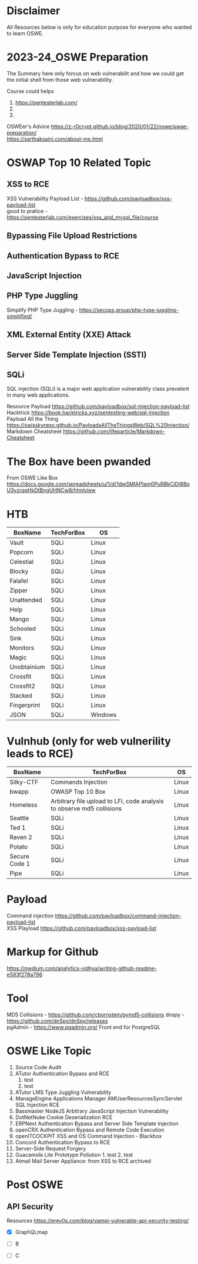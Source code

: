 # Disclaimer
All Resources below is only for education purpose for everyone who wanted to learn OSWE.

# 2023-24_OSWE Preparation
The Summary here only forcus on web vulnerabilit and how we could get the initial shell from those web vulnerability.

Course could helps 
1. https://pentesterlab.com/
2. 
3. 

OSWEer's Advice
https://z-r0crypt.github.io/blog/2020/01/22/oswe/awae-preparation/ <br>
https://sarthaksaini.com/about-me.html <br>

# OSWAP Top 10 Related Topic

## XSS to RCE
XSS Vulnerability Payload List - https://github.com/payloadbox/xss-payload-list <br>
good to pratice - https://pentesterlab.com/exercises/xss_and_mysql_file/course <br>

## Bypassing File Upload Restrictions

## Authentication Bypass to RCE

## JavaScript Injection

## PHP Type Juggling
Simplify PHP Type Juggling - https://secops.group/php-type-juggling-simplified/

## XML External Entity (XXE) Attack

## Server Side Template Injection (SSTI)

## SQLi
SQL injection (SQLi) is a major web application vulnerability class prevalent in many web applications. 

Resource
Payload https://github.com/payloadbox/sql-injection-payload-list <br>
Hacktrick https://book.hacktricks.xyz/pentesting-web/sql-injection <br>
Payload All the Thing https://swisskyrepo.github.io/PayloadsAllTheThingsWeb/SQL%20Injection/ <br>
Markdown Cheatsheet https://github.com/lifeparticle/Markdown-Cheatsheet <br>

# The Box have been pwanded 

From OSWE Like Box https://docs.google.com/spreadsheets/u/1/d/1dwSMIAPIam0PuRBkCiDI88pU3yzrqqHkDtBngUHNCw8/htmlview

# HTB
|BoxName|TechForBox|OS|
|---|---|---|
|Vault|SQLi|Linux|
|Popcorn|SQLi|Linux|
|Celestial|SQLi|Linux|
|Blocky|SQLi|Linux|
|Falafel|SQLi|Linux|
|Zipper|SQLi|Linux|
|Unattended|SQLi|Linux|
|Help|SQLi|Linux|
|Mango|SQLi|Linux|
|Schooled|SQLi|Linux|
|Sink|SQLi|Linux|
|Monitors|SQLi|Linux|
|Magic|SQLi|Linux|
|Unobtainium|SQLi|Linux|
|Crossfit|SQLi|Linux|
|Crossfit2|SQLi|Linux|
|Stacked|SQLi|Linux|
|Fingerprint|SQLi|Linux|
|JSON|SQLi|Windows|

# Vulnhub (only for web vulnerility leads to RCE)
|BoxName|TechForBox|OS|
|---|---|---|
|Silky-CTF|Commands Injection|Linux|
|bwapp|OWASP Top 10 Box|Linux|
|Homeless|Arbitrary file upload to LFI, code analysis to observe md5 collisions|Linux|
|Seattle|SQLi|Linux|
|Ted 1|SQLi|Linux|
|Raven 2|SQLi|Linux|
|Potato|SQLi|Linux|
|Secure Code 1|SQLi|Linux|
|Pipe|SQLi|Linux|

# Payload
Command injection https://github.com/payloadbox/command-injection-payload-list <br>
XSS Playload https://github.com/payloadbox/xss-payload-list

# Markup for Github
https://medium.com/analytics-vidhya/writing-github-readme-e593f278a796

# Tool
MD5 Collisions - https://github.com/cbornstein/pymd5-collisions
dnspy - https://github.com/dnSpy/dnSpy/releases <br>
pgAdmin - https://www.pgadmin.org/ Front end for PostgreSQL<br>


# OSWE Like Topic

1. Source Code Audit
2. ATutor Authentication Bypass and RCE
	1. test
	2. test
3.  ATutor LMS Type Juggling Vulnerability
4.  ManageEngine Applications Manager AMUserResourcesSyncServlet SQL Injection RCE
5.  Bassmaster NodeJS Arbitrary JavaScript Injection Vulnerability
6.  DotNetNuke Cookie Deserialization RCE
7.  ERPNext Authentication Bypass and Server Side Template Injection
8.  openCRX Authentication Bypass and Remote Code Execution
9.  openITCOCKPIT XSS and OS Command Injection - Blackbox
10.  Concord Authentication Bypass to RCE
11.  Server-Side Request Forgery
12.  Guacamole Lite Prototype Pollution	
	1. test
	2. test
13.  Atmail Mail Server Appliance: from XSS to RCE archived

# Post OSWE

## API Security
<!-- Task list -->

Resources
https://erev0s.com/blog/vampi-vulnerable-api-security-testing/

- [x] GraphQLmap
- [ ] B
- [ ] C

